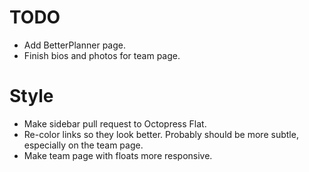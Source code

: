 TODO
====

* Add BetterPlanner page.
* Finish bios and photos for team page.

# Style

* Make sidebar pull request to Octopress Flat.
* Re-color links so they look better. Probably should be more subtle, especially on the team page.
* Make team page with floats more responsive.

